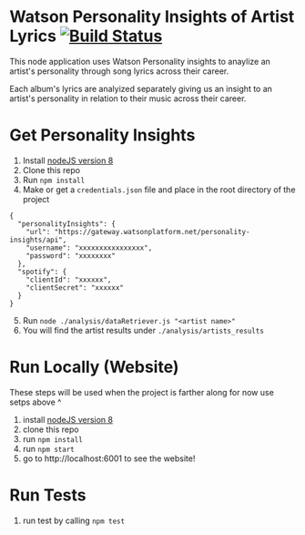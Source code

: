 
# Watson Personality Insights of Artist Lyrics [![Build Status](https://travis-ci.org/lukeraus/watson-artist-lyrics-analysis.svg?branch=master)](https://travis-ci.org/lukeraus/watson-artist-lyrics-analysis)
This node application uses Watson Personality insights to anaylize an artist's personality through song lyrics across their career.

Each album's lyrics are analyized separately giving us an insight to an artist's personality in relation to their music across their career.


# Get Personality Insights
1. Install [nodeJS version 8](https://nodejs.org/en/)
2. Clone this repo
3. Run `npm install`
4. Make or get a `credentials.json` file and place in the root directory of the project
```
{
  "personalityInsights": {
    "url": "https://gateway.watsonplatform.net/personality-insights/api",
    "username": "xxxxxxxxxxxxxxxx",
    "password": "xxxxxxxx"
  },
  "spotify": {
    "clientId": "xxxxxx",
    "clientSecret": "xxxxxx"
  }
}
```
5. Run `node ./analysis/dataRetriever.js "<artist name>"`
6. You will find the artist results under `./analysis/artists_results`

# Run Locally (Website)
These steps will be used when the project is farther along for now use setps above ^
1. install [nodeJS version 8](https://nodejs.org/en/)
2. clone this repo
3. run `npm install`
4. run `npm start`
5. go to http://localhost:6001 to see the website!

# Run Tests
1. run test by calling `npm test`

